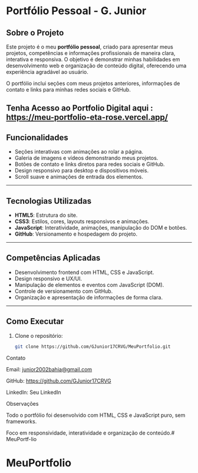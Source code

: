 # Portfólio Pessoal - G. Junior

## Sobre o Projeto
Este projeto é o meu **portfólio pessoal**, criado para apresentar meus projetos, competências e informações profissionais de maneira clara, interativa e responsiva. O objetivo é demonstrar minhas habilidades em desenvolvimento web e organização de conteúdo digital, oferecendo uma experiência agradável ao usuário.

O portfólio inclui seções com meus projetos anteriores, informações de contato e links para minhas redes sociais e GitHub.

Tenha Acesso ao Portfolio Digital aqui : https://meu-portfolio-eta-rose.vercel.app/
---

## Funcionalidades
- Seções interativas com animações ao rolar a página.
- Galeria de imagens e vídeos demonstrando meus projetos.
- Botões de contato e links diretos para redes sociais e GitHub.
- Design responsivo para desktop e dispositivos móveis.
- Scroll suave e animações de entrada dos elementos.

---

## Tecnologias Utilizadas
- **HTML5**: Estrutura do site.
- **CSS3**: Estilos, cores, layouts responsivos e animações.
- **JavaScript**: Interatividade, animações, manipulação do DOM e botões.
- **GitHub**: Versionamento e hospedagem do projeto.

---

## Competências Aplicadas
- Desenvolvimento frontend com HTML, CSS e JavaScript.
- Design responsivo e UX/UI.
- Manipulação de elementos e eventos com JavaScript (DOM).
- Controle de versionamento com GitHub.
- Organização e apresentação de informações de forma clara.

---

## Como Executar
1. Clone o repositório:
   ```bash
   git clone https://github.com/GJunior17CRVG/MeuPortfolio.git

Contato

Email: junior2002bahia@gmail.com

GitHub: https://github.com/GJunior17CRVG

LinkedIn: Seu LinkedIn

Observações

Todo o portfólio foi desenvolvido com HTML, CSS e JavaScript puro, sem frameworks.

Foco em responsividade, interatividade e organização de conteúdo.# MeuPortf-lio
# MeuPortfolio
